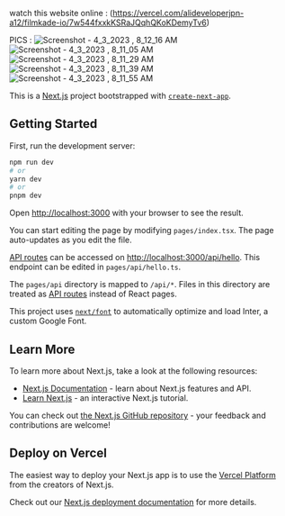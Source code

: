 watch this website online : (https://vercel.com/alideveloperjpn-a12/filmkade-io/7w544fxxkKSRaJQqhQKoKDemyTv6)

PICS : 
![Screenshot - 4_3_2023 , 8_12_16 AM](https://user-images.githubusercontent.com/115926291/229552266-b7ef655e-6546-4454-a0d8-3e20774383f7.png)
![Screenshot - 4_3_2023 , 8_11_05 AM](https://user-images.githubusercontent.com/115926291/229552281-adeb6683-a740-47e6-bd06-690d1c980349.png)
![Screenshot - 4_3_2023 , 8_11_29 AM](https://user-images.githubusercontent.com/115926291/229552291-76765ff4-7d8d-4a4f-aba9-3ccbd96e62e8.png)
![Screenshot - 4_3_2023 , 8_11_39 AM](https://user-images.githubusercontent.com/115926291/229552303-1b5e4c93-90c0-4795-8799-7f8dd652a0f0.png)
![Screenshot - 4_3_2023 , 8_11_55 AM](https://user-images.githubusercontent.com/115926291/229552309-0eb7f01a-89be-444f-92f5-23c377a2e4e5.png)



This is a [Next.js](https://nextjs.org/) project bootstrapped with [`create-next-app`](https://github.com/vercel/next.js/tree/canary/packages/create-next-app).

## Getting Started

First, run the development server:

```bash
npm run dev
# or
yarn dev
# or
pnpm dev
```

Open [http://localhost:3000](http://localhost:3000) with your browser to see the result.

You can start editing the page by modifying `pages/index.tsx`. The page auto-updates as you edit the file.

[API routes](https://nextjs.org/docs/api-routes/introduction) can be accessed on [http://localhost:3000/api/hello](http://localhost:3000/api/hello). This endpoint can be edited in `pages/api/hello.ts`.

The `pages/api` directory is mapped to `/api/*`. Files in this directory are treated as [API routes](https://nextjs.org/docs/api-routes/introduction) instead of React pages.

This project uses [`next/font`](https://nextjs.org/docs/basic-features/font-optimization) to automatically optimize and load Inter, a custom Google Font.

## Learn More

To learn more about Next.js, take a look at the following resources:

- [Next.js Documentation](https://nextjs.org/docs) - learn about Next.js features and API.
- [Learn Next.js](https://nextjs.org/learn) - an interactive Next.js tutorial.

You can check out [the Next.js GitHub repository](https://github.com/vercel/next.js/) - your feedback and contributions are welcome!

## Deploy on Vercel

The easiest way to deploy your Next.js app is to use the [Vercel Platform](https://vercel.com/new?utm_medium=default-template&filter=next.js&utm_source=create-next-app&utm_campaign=create-next-app-readme) from the creators of Next.js.

Check out our [Next.js deployment documentation](https://nextjs.org/docs/deployment) for more details.
